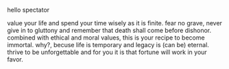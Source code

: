 hello spectator

value your life and spend your time wisely as it is finite.
fear no grave, never give in to gluttony and remember that death shall come before dishonor.
combined with ethical and moral values, this is your recipe to become immortal.
why?, becuse life is temporary and legacy is (can be) eternal.
thrive to be unforgettable and for you it is that fortune will work in your favor.

<!---
fearnograve/fearnograve is a ✨ special ✨ repository because its `README.md` (this file) appears on your GitHub profile.
You can click the Preview link to take a look at your changes.
--->
